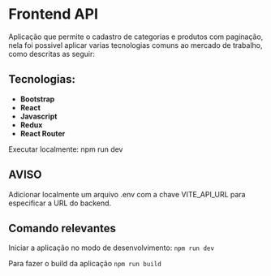 # Frontend API

Aplicação que permite o cadastro de categorias e produtos com paginação, nela foi possivel aplicar varias tecnologias comuns ao mercado de trabalho, como descritas as seguir:

## Tecnologias:   
- **Bootstrap**   
- **React**   
- **Javascript**
- **Redux**
- **React Router**

Executar localmente: npm run dev  

## AVISO

Adicionar localmente um arquivo .env com a chave VITE_API_URL para especificar a URL do backend.


## Comando relevantes

Iniciar a aplicação no modo de desenvolvimento:
```npm run dev```


Para fazer o build da aplicação
```npm run build```
